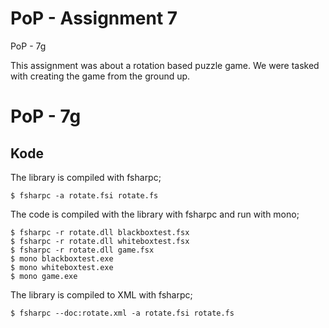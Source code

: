 # PoP - Assignment 7
PoP - 7g

This assignment was about a rotation based puzzle game. We were tasked with creating the game from the ground up.

# PoP - 7g


## Kode


The library is compiled with fsharpc;

	$ fsharpc -a rotate.fsi rotate.fs


The code is compiled with the library with fsharpc and run with mono;

	$ fsharpc -r rotate.dll blackboxtest.fsx
	$ fsharpc -r rotate.dll whiteboxtest.fsx
	$ fsharpc -r rotate.dll game.fsx
	$ mono blackboxtest.exe
	$ mono whiteboxtest.exe
	$ mono game.exe


The library is compiled to XML with fsharpc;

	$ fsharpc --doc:rotate.xml -a rotate.fsi rotate.fs
